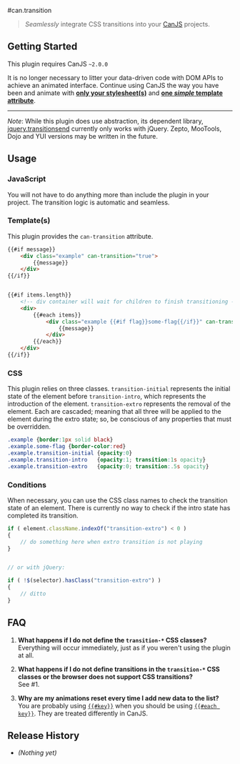 #can.transition
> *Seamlessly* integrate CSS transitions into your [CanJS](https://github.com/bitovi/canjs/) projects.

## Getting Started
This plugin requires CanJS `~2.0.0`

It is no longer necessary to litter your data-driven code with DOM APIs to achieve an animated interface. Continue using CanJS the way you have been and animate with [**only your stylesheet(s)**](#css) and [**one *simple* template attribute**](#templates).

- - -
*Note*: While this plugin does use abstraction, its dependent library, [jquery.transitionsend](https://github.com/stevenvachon/jquery.transitionsend/) currently only works with jQuery. Zepto, MooTools, Dojo and YUI versions may be written in the future.

## Usage

### JavaScript
You will not have to do anything more than include the plugin in your project. The transition logic is automatic and seamless.

### Template(s)
This plugin provides the `can-transition` attribute.
```html
{{#if message}}
    <div class="example" can-transition="true">
        {{message}}
    </div>
{{/if}}


{{#if items.length}}
    <!-- div container will wait for children to finish transitioning -->
    <div>
        {{#each items}}
            <div class="example {{#if flag}}some-flag{{/if}}" can-transition="true">
                {{message}}
            </div>
        {{/each}}
    </div>
{{/if}}
```

### CSS
This plugin relies on three classes. `transition-initial` represents the initial state of the element before `transition-intro`, which represents the introduction of the element. `transition-extro` represents the removal of the element. Each are cascaded; meaning that all three will be applied to the element during the extro state; so, be conscious of any properties that must be overridden.
```css
.example {border:1px solid black}
.example.some-flag {border-color:red}
.example.transition-initial {opacity:0}
.example.transition-intro   {opacity:1; transition:1s opacity}
.example.transition-extro   {opacity:0; transition:.5s opacity}
```

### Conditions
When necessary, you can use the CSS class names to check the transition state of an element. There is currently no way to check if the intro state has completed its transition.
```javascript
if ( element.className.indexOf("transition-extro") < 0 )
{
    // do something here when extro transition is not playing
}


// or with jQuery:

if ( !$(selector).hasClass("transition-extro") )
{
    // ditto
}
```

## FAQ
1. **What happens if I do not define the `transition-*` CSS classes?**  
Everything will occur immediately, just as if you weren't using the plugin at all.

2. **What happens if I do not define transitions in the `transition-*` CSS classes or the browser does not support CSS transitions?**  
See #1.

3. **Why are my animations reset every time I add new data to the list?**  
You are probably using [`{{#key}}`](http://canjs.com/docs/can.Mustache.helpers.section.html) when you should be using [`{{#each key}}`](http://canjs.com/docs/can.Mustache.helpers.each.html). They are treated differently in CanJS.

## Release History
* *(Nothing yet)*
